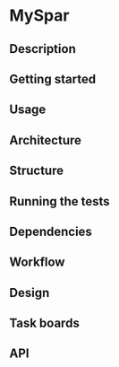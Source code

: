 # MySpar

## Description
#### 

## Getting started
#### 

## Usage
#### 

## Architecture
#### 

## Structure
###

## Running the tests

## Dependencies

## Workflow

## Design
#### 

## Task boards

## API
#### 


